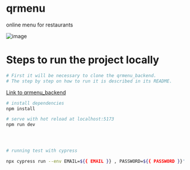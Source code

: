 # qrmenu

online menu for restaurants

![image](https://github.com/mikessdev/qrmenu/assets/77863237/03616a7b-4362-400e-b5a9-6ebef6ad1e81)

# Steps to run the project locally

```bash
# First it will be necessary to clone the qrmenu_backend.
# The step by step on how to run it is described in its README.
```

[Link to qrmenu_backend](https://github.com/mikessdev/qrmenu_backend)

```bash
# install dependencies
npm install

# serve with hot reload at localhost:5173
npm run dev




# running test with cypress

npx cypress run --env EMAIL=${{ EMAIL }} , PASSWORD=${{ PASSWORD }}'
```
